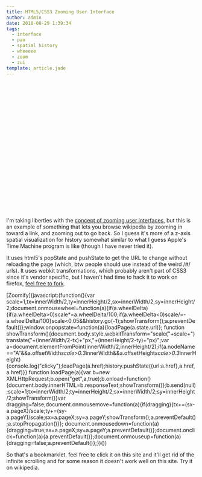 ```yaml
---
title: HTML5/CSS3 Zooming User Interface
author: admin
date: 2010-08-29 1:39:34
tags: 
  - interface
  - pan
  - spatial history
  - wheeeee
  - zoom
  - zui
template: article.jade
---
```


<object style="height: 344px; width: 425px;" classid="clsid:d27cdb6e-ae6d-11cf-96b8-444553540000" width="100" height="100" codebase="http://download.macromedia.com/pub/shockwave/cabs/flash/swflash.cab#version=6,0,40,0"><param name="allowFullScreen" value="true" /><param name="allowScriptAccess" value="always" /><param name="src" value="http://www.youtube.com/v/Zus6yre73Qc?version=3" /><param name="allowfullscreen" value="true" /><embed style="height: 344px; width: 425px;" type="application/x-shockwave-flash" width="100" height="100" src="http://www.youtube.com/v/Zus6yre73Qc?version=3" allowscriptaccess="always" allowfullscreen="true"></embed></object>

I'm taking liberties with the [concept of zooming user interfaces](http://en.wikipedia.org/wiki/Zooming_user_interface), but this is an example of something that lets you browse wikipedia by zooming in toward a link, and zooming out to go back. So I guess it's more of a z-axis spatial visualization for history somewhat similar to what I guess Apple's Time Machine program is like (though I have never tried it).

It uses html5's popState and pushState to get the URL to change without reloading the page (which, btw people should use instead of the weird /#/ urls). It uses webkit transformations, which probably aren't part of CSS3 since it's vendor specific, but I haven't had time to hack it to work on firefox, [feel free to fork](http://github.com/antimatter15/zui/blob/master/zui.js).

[Zoomify](javascript:(function(){var scale=1,tx=innerWidth/2,ty=innerHeight/2,sx=innerWidth/2,sy=innerHeight/2;document.onmousewheel=function(a){if(a.wheelDelta){if(a.wheelDelta&gt;0)scale*=a.wheelDelta/100;if(a.wheelDelta&lt;0)scale/=-a.wheelDelta/100}scale&lt;0.05&amp;&amp;history.go(-1);showTransform();a.preventDefault()};window.onpopstate=function(a){loadPage(a.state.url)}; function showTransform(){document.body.style.webkitTransform=&quot;scale(&quot;+scale+&quot;) translate(&quot;+(innerWidth/2-tx)+&quot;px,&quot;+(innerHeight/2-ty)+&quot;px)&quot;;var a=document.elementFromPoint(innerWidth/2,innerHeight/2);if(a.nodeName==&quot;A&quot;&amp;&amp;a.offsetWidth*scale&gt;0.3*innerWidth&amp;&amp;a.offsetHeight*scale&gt;0.3*innerHeight){console.log(&quot;clicky&quot;);loadPage(a.href);history.pushState({url:a.href},a.href,a.href)}} function loadPage(a){var b=new XMLHttpRequest;b.open(&quot;get&quot;,a,true);b.onload=function(){document.body.innerHTML=b.responseText;showTransform()};b.send(null);scale=1;tx=innerWidth/2;ty=innerHeight/2;sx=innerWidth/2;sy=innerHeight/2;showTransform()}var dragging=false;document.onmousemove=function(a){if(dragging){tx+=(sx-a.pageX)/scale;ty+=(sy-a.pageY)/scale;sx=a.pageX;sy=a.pageY;showTransform();a.preventDefault();a.stopPropagation()}}; document.onmousedown=function(a){dragging=true;sx=a.pageX;sy=a.pageY;a.preventDefault()};document.onclick=function(a){a.preventDefault()};document.onmouseup=function(a){dragging=false;a.preventDefault()};})())

So that's a bookmarklet. feel free to click it on this site and it'll get rid of the infinite scrolling and for some reason it doesn't work well on this site. Try it on wikipedia.
